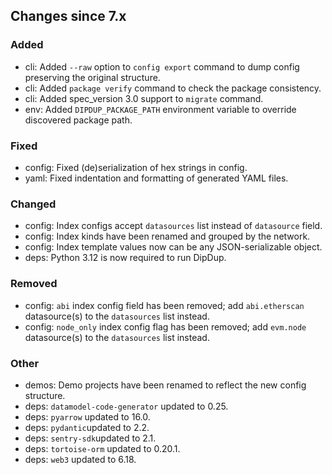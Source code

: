 <!-- markdownlint-disable first-line-h1 -->
## Changes since 7.x

### Added

- cli: Added `--raw` option to `config export` command to dump config preserving the original structure.
- cli: Added `package verify` command to check the package consistency.
- cli: Added spec_version 3.0 support to `migrate` command.
- env: Added `DIPDUP_PACKAGE_PATH` environment variable to override discovered package path.

### Fixed

- config: Fixed (de)serialization of hex strings in config.
- yaml: Fixed indentation and formatting of generated YAML files.

### Changed

- config: Index configs accept `datasources` list instead of `datasource` field.
- config: Index kinds have been renamed and grouped by the network.
- config: Index template values now can be any JSON-serializable object.
- deps: Python 3.12 is now required to run DipDup.

### Removed

- config: `abi` index config field has been removed; add `abi.etherscan` datasource(s) to the `datasources` list instead.
- config: `node_only` index config flag has been removed; add `evm.node` datasource(s) to the `datasources` list instead.

### Other

- demos: Demo projects have been renamed to reflect the new config structure.
- deps: `datamodel-code-generator` updated to 0.25.
- deps: `pyarrow` updated to 16.0.
- deps: `pydantic`updated to 2.2.
- deps: `sentry-sdk`updated to 2.1.
- deps: `tortoise-orm` updated to 0.20.1.
- deps: `web3` updated to 6.18.
